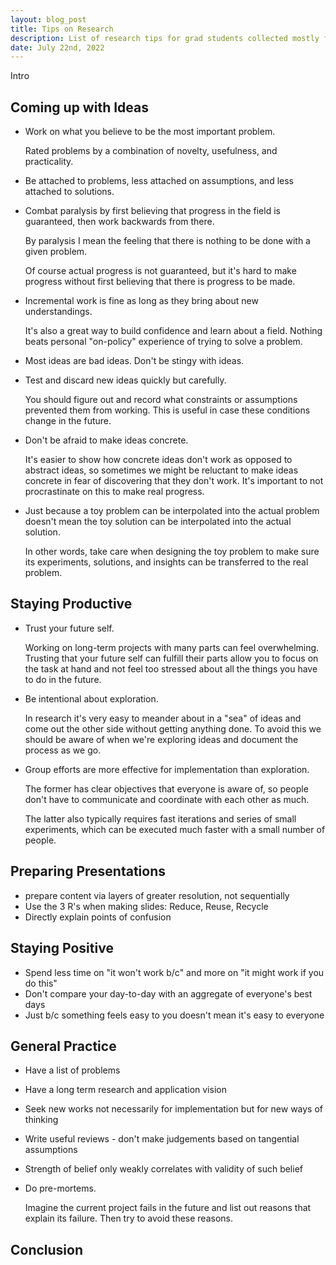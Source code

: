 ```yaml
---
layout: blog_post
title: Tips on Research
description: List of research tips for grad students collected mostly from personal experience.
date: July 22nd, 2022
---
```


Intro

## Coming up with Ideas

- Work on what you believe to be the most important problem.

  Rated problems by a combination of novelty, usefulness, and practicality. 

- Be attached to problems, less attached on assumptions, and less attached to solutions.

- Combat paralysis by first believing that progress in the field is guaranteed, then work backwards from there.

  By paralysis I mean the feeling that there is nothing to be done with a given problem.

  Of course actual progress is not guaranteed, but it's hard to make progress without first believing that there is progress to be made.

- Incremental work is fine as long as they bring about new understandings. 
    
  It's also a great way to build confidence and learn about a field. Nothing beats personal "on-policy" experience of trying to solve a problem.

- Most ideas are bad ideas. Don't be stingy with ideas.

- Test and discard new ideas quickly but carefully.

  You should figure out and record what constraints or assumptions prevented them from working. This is useful in case these conditions change in the future.

- Don't be afraid to make ideas concrete.
  
  It's easier to show how concrete ideas don't work as opposed to abstract ideas, so sometimes we might be reluctant to make ideas concrete in fear of discovering that they don't work. It's important to not procrastinate on this to make real progress.
  
- Just because a toy problem can be interpolated into the actual problem doesn't mean the toy solution can be interpolated into the actual solution.

  In other words, take care when designing the toy problem to make sure its experiments, solutions, and insights can be transferred to the real problem. 

## Staying Productive

- Trust your future self.

  Working on long-term projects with many parts can feel overwhelming. Trusting that your future self can fulfill their parts allow you to focus on the task at hand and not feel too stressed about all the things you have to do in the future.

- Be intentional about exploration.

  In research it's very easy to meander about in a "sea" of ideas and come out the other side without getting anything done. To avoid this we should be aware of when we're exploring ideas and document the process as we go.

- Group efforts are more effective for implementation than exploration.

  The former has clear objectives that everyone is aware of, so people don't have to communicate and coordinate with each other as much. 

  The latter also typically requires fast iterations and series of small experiments, which can be executed much faster with a small number of people.  

## Preparing Presentations

- prepare content via layers of greater resolution, not sequentially 
- Use the 3 R's when making slides: Reduce, Reuse, Recycle
- Directly explain points of confusion

## Staying Positive

- Spend less time on "it won't work b/c" and more on "it might work if you do this"
- Don't compare your day-to-day with an aggregate of everyone's best days
- Just b/c something feels easy to you doesn't mean it's easy to everyone

## General Practice

- Have a list of problems

- Have a long term research and application vision

- Seek new works not necessarily for implementation but for new ways of thinking

- Write useful reviews - don't make judgements based on tangential assumptions

- Strength of belief only weakly correlates with validity of such belief

- Do pre-mortems.

  Imagine the current project fails in the future and list out reasons that explain its failure. Then try to avoid these reasons.

## Conclusion
